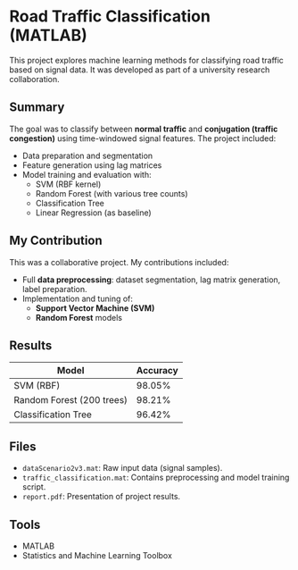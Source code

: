 # Road Traffic Classification (MATLAB)

This project explores machine learning methods for classifying road traffic based on signal data. It was developed as part of a university research collaboration.

## Summary

The goal was to classify between **normal traffic** and **conjugation (traffic congestion)** using time-windowed signal features. The project included:

- Data preparation and segmentation
- Feature generation using lag matrices
- Model training and evaluation with:
  - SVM (RBF kernel)
  - Random Forest (with various tree counts)
  - Classification Tree
  - Linear Regression (as baseline)

## My Contribution

This was a collaborative project. My contributions included:
- Full **data preprocessing**: dataset segmentation, lag matrix generation, label preparation.
- Implementation and tuning of:
  - **Support Vector Machine (SVM)**
  - **Random Forest** models

## Results

| Model              | Accuracy |
|-------------------|----------|
| SVM (RBF)         | 98.05%   |
| Random Forest (200 trees) | 98.21%   |
| Classification Tree | 96.42%   |

## Files

- `dataScenario2v3.mat`: Raw input data (signal samples).
- `traffic_classification.mat`: Contains preprocessing and model training script.
- `report.pdf`: Presentation of project results.

## Tools

- MATLAB
- Statistics and Machine Learning Toolbox



